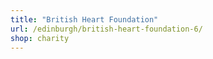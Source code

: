 ```yaml
---
title: "British Heart Foundation"
url: /edinburgh/british-heart-foundation-6/
shop: charity
---
```

